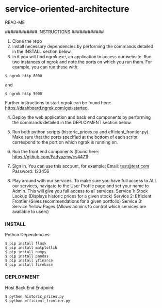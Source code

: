 # service-oriented-architecture
READ-ME

############
INSTRUCTIONS
############

1. Clone the repo
2. Install necessary dependencies by performing the commands detailed in the INSTALL section below.
3. In it you will find ngrok.exe, an application to access our website. Run two instances of ngrok and note the ports on which you run them. For example, you can run these with:
```
$ ngrok http 8000 
```
and 
```
$ ngrok http 5000
```
Further instructions to start ngrok can be found here: https://dashboard.ngrok.com/get-started.

4. Deploy the web application and back end components by performing the commands detailed in the DEPLOYMENT section below.

5. Run both python scripts (historic_prices.py and efficient_frontier.py). Make sure that the ports specified at the bottom of each script correspond to the port on which ngrok is running on.

6. Run the front end components (found here: https://github.com/Fadyazmy/cs4471).

7. Sign in. You can use this account, for example:
   Email: test@test.com
   Password: 123456

8. Play around with our services. To make sure you have full access to ALL our services, navigate to the User Profile page and set your name to Admin. This will give you full access to all services.
   Service 1: Stock Lookup (Displays historic prices for a given stock)
   Service 2: Efficient Frontier (Gives recommendations for a given portfolio)
   Service 3: Service Yellow Pages (Allows admins to control which services are available to users)

### INSTALL ###
Python Dependencies:
```
$ pip install flask
$ pip install matplotlib
$ pip install numpy
$ pip install pandas
$ pip install yfinance
$ pip install firebase
```

### DEPLOYMENT ###
Host Back End Endpoint:
```
$ python historic_prices.py
$ python efficient_frontier.py
```
